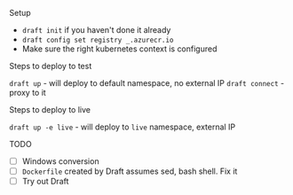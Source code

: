




Setup

- `draft init` if you haven't done it already
- `draft config set registry _.azurecr.io`
- Make sure the right kubernetes context is configured


Steps to deploy to test

`draft up` - will deploy to default namespace, no external IP
`draft connect` - proxy to it


Steps to deploy to live

`draft up -e live` - will deploy to `live` namespace, external IP


TODO

- [ ]  Windows conversion
  - [ ] `Dockerfile` created by Draft assumes sed, bash shell. Fix it
  - [ ] Try out Draft
